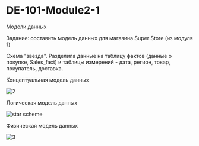 # DE-101-Module2-1
Модели данных

Задание: составить модель данных для магазина Super Store (из модуля 1)

Схема "звезда". Разделила данные на таблицу фактов (данные о покупке, Sales_fact) и таблицы измерений - дата, регион, товар, покупатель, доставка.

Концептуальная модель данных

![2](https://user-images.githubusercontent.com/108063450/189538252-be3c2f9e-39e5-4a66-92e6-688e6a25298c.png)

Логическая модель данных

![star scheme](https://user-images.githubusercontent.com/108063450/189538264-3afb018c-9cae-47e1-880f-fed307a690e8.png)

Физическая модель данных

![3](https://user-images.githubusercontent.com/108063450/189538273-91bbae6b-970c-4860-8f88-b6fce584c6d6.png)

